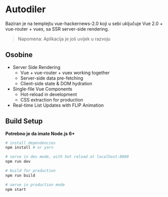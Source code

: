 # Autodiler 

Baziran je na templejtu vue-hackernews-2.0 koji u sebi uključuje Vue 2.0 + vue-router + vuex, sa SSR server-side rendering.

> Napomena: Aplikacija je još uvijek u razvoju

## Osobine

- Server Side Rendering
  - Vue + vue-router + vuex working together
  - Server-side data pre-fetching
  - Client-side state & DOM hydration
- Single-file Vue Components
  - Hot-reload in development
  - CSS extraction for production
- Real-time List Updates with FLIP Animation

## Build Setup

**Potrebno je da imate Node.js 6+**

``` bash
# install dependencies
npm install # or yarn

# serve in dev mode, with hot reload at localhost:8080
npm run dev

# build for production
npm run build

# serve in production mode
npm start
```